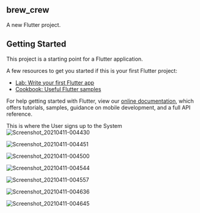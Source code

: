 ## brew_crew

A new Flutter project.

## Getting Started

This project is a starting point for a Flutter application.




A few resources to get you started if this is your first Flutter project:

- [Lab: Write your first Flutter app](https://flutter.dev/docs/get-started/codelab)
- [Cookbook: Useful Flutter samples](https://flutter.dev/docs/cookbook)

For help getting started with Flutter, view our
[online documentation](https://flutter.dev/docs), which offers tutorials,
samples, guidance on mobile development, and a full API reference.

This is where the User signs up to the System
![Screenshot_20210411-004430](https://user-images.githubusercontent.com/62157938/114304931-63a35d80-9ade-11eb-9521-ec89b28478d4.jpg)

![Screenshot_20210411-004451](https://user-images.githubusercontent.com/62157938/114304934-6605b780-9ade-11eb-8a75-02e4e89b177d.jpg)

![Screenshot_20210411-004500](https://user-images.githubusercontent.com/62157938/114304937-669e4e00-9ade-11eb-8725-289bc4ff82a6.jpg)

![Screenshot_20210411-004544](https://user-images.githubusercontent.com/62157938/114304941-68681180-9ade-11eb-99d1-bfc8e5828253.jpg)

![Screenshot_20210411-004557](https://user-images.githubusercontent.com/62157938/114304942-6aca6b80-9ade-11eb-8602-a53f8bb2f00e.jpg)

![Screenshot_20210411-004636](https://user-images.githubusercontent.com/62157938/114304943-6bfb9880-9ade-11eb-937d-d147d8a84a33.jpg)

![Screenshot_20210411-004645](https://user-images.githubusercontent.com/62157938/114304944-6c942f00-9ade-11eb-8c94-87aa0c4aa3d8.jpg)

